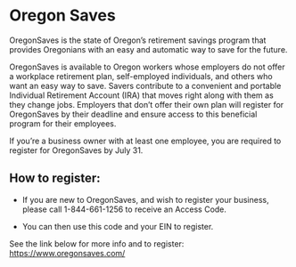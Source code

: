 # Oregon Saves

OregonSaves is the state of Oregon’s retirement savings program that provides Oregonians with an easy and automatic way to save for the future.

OregonSaves is available to Oregon workers whose employers do not offer a workplace retirement plan, self-employed individuals, and others who want an easy way to save. Savers contribute to a convenient and portable Individual Retirement Account (IRA) that moves right along with them as they change jobs. Employers that don’t offer their own plan will register for OregonSaves by their deadline and ensure access to this beneficial program for their employees.

If you’re a business owner with at least one employee, you are required to register for OregonSaves by July 31.

## How to register:

* If you are new to OregonSaves, and wish to register your business, please call 1-844-661-1256 to receive an Access Code.

* You can then use this code and your EIN to register.

See the link below for more info and to register:
https://www.oregonsaves.com/